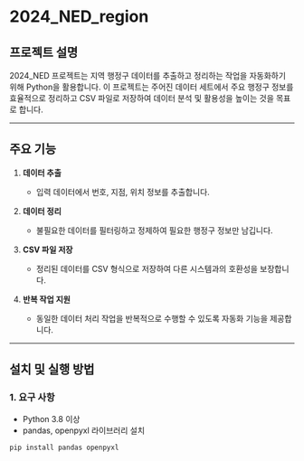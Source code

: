 # 2024_NED_region

## 프로젝트 설명

2024_NED 프로젝트는 지역 행정구 데이터를 추출하고 정리하는 작업을 자동화하기 위해 Python을 활용합니다. 이 프로젝트는 주어진 데이터 세트에서 주요 행정구 정보를 효율적으로 정리하고 CSV 파일로 저장하여 데이터 분석 및 활용성을 높이는 것을 목표로 합니다.

---

## 주요 기능

1. **데이터 추출**
   - 입력 데이터에서 번호, 지점, 위치 정보를 추출합니다.
   
2. **데이터 정리**
   - 불필요한 데이터를 필터링하고 정제하여 필요한 행정구 정보만 남깁니다.
   
3. **CSV 파일 저장**
   - 정리된 데이터를 CSV 형식으로 저장하여 다른 시스템과의 호환성을 보장합니다.
   
4. **반복 작업 지원**
   - 동일한 데이터 처리 작업을 반복적으로 수행할 수 있도록 자동화 기능을 제공합니다.

---

## 설치 및 실행 방법

### 1. 요구 사항
- Python 3.8 이상
- pandas, openpyxl 라이브러리 설치

```bash
pip install pandas openpyxl

